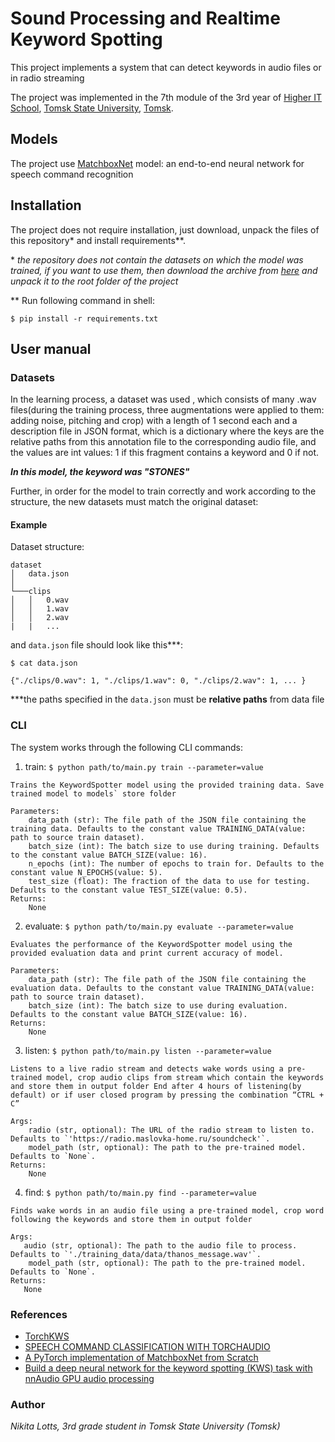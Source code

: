 # Sound Processing and Realtime Keyword Spotting

This project implements a system that can detect keywords in audio files or in radio streaming

The project was implemented in the 7th module of the 3rd year of [Higher IT School](https://hits.tsu.ru/), [Tomsk State University](https://www.tsu.ru/), [Tomsk](https://en.wikipedia.org/wiki/Tomsk).


## Models

The project use [MatchboxNet](https://arxiv.org/abs/2004.08531) model: an end-to-end neural network for speech command recognition

##  Installation

The project does not require installation, just download, unpack the files of this repository* and install requirements**.

\* *the repository does not contain the datasets on which the model was trained, if you want to use them, then download the archive from [here](https://drive.google.com/file/d/1ONZ8JSa93GXT8f6FAft7q7430lcU3kWl/view?usp=sharing) and unpack it to the root folder of the project*

\** Run following command in shell:

``` 
$ pip install -r requirements.txt
```

## User manual

### Datasets

In the learning process, a dataset was used , which consists of many .wav files(during the training process, three augmentations were applied to them: adding noise, pitching and crop) with a length of 1 second each 
and a description file in JSON format, which is a dictionary where the keys are the relative paths from this annotation file to the corresponding audio file, and the values are int values: 1 if this fragment contains a keyword and 0 if not.

***In this model, the keyword was "STONES"***

Further, in order for the model to train correctly and work according to the structure, the new datasets must match the original dataset:

#### Example

Dataset structure:
```
dataset
│   data.json 
│
└───clips
│   │   0.wav
│   │   1.wav
│   │   2.wav
|   |   ...
```

and `data.json` file should look like this***:

```
$ cat data.json

{"./clips/0.wav": 1, "./clips/1.wav": 0, "./clips/2.wav": 1, ... }
```

***the paths specified in the `data.json` must be **relative paths** from data file


### CLI

The system works through the following CLI commands:
1. train:
```$ python path/to/main.py train --parameter=value```

```
Trains the KeywordSpotter model using the provided training data. Save trained model to models` store folder

Parameters:
    data_path (str): The file path of the JSON file containing the training data. Defaults to the constant value TRAINING_DATA(value: path to source train dataset).
    batch_size (int): The batch size to use during training. Defaults to the constant value BATCH_SIZE(value: 16).
    n_epochs (int): The number of epochs to train for. Defaults to the constant value N_EPOCHS(value: 5).
    test_size (float): The fraction of the data to use for testing. Defaults to the constant value TEST_SIZE(value: 0.5).
Returns:
    None
```

2. evaluate: ```$ python path/to/main.py evaluate --parameter=value```

```
Evaluates the performance of the KeywordSpotter model using the provided evaluation data and print current accuracy of model.

Parameters:
    data_path (str): The file path of the JSON file containing the evaluation data. Defaults to the constant value TRAINING_DATA(value: path to source train dataset).
    batch_size (int): The batch size to use during evaluation. Defaults to the constant value BATCH_SIZE(value: 16).
Returns:
    None
```

3. listen: ```$ python path/to/main.py listen --parameter=value```

```
Listens to a live radio stream and detects wake words using a pre-trained model, crop audio clips from stream which contain the keywords and store them in output folder End after 4 hours of listening(by default) or if user closed program by pressing the combination “CTRL + C”

Args:
    radio (str, optional): The URL of the radio stream to listen to. Defaults to `'https://radio.maslovka-home.ru/soundcheck'`.
    model_path (str, optional): The path to the pre-trained model. Defaults to `None`.
Returns:
    None
```

4. find: ```$ python path/to/main.py find --parameter=value```

```
Finds wake words in an audio file using a pre-trained model, crop word following the keywords and store them in output folder

Args:
   audio (str, optional): The path to the audio file to process. Defaults to `'./training_data/data/thanos_message.wav'`.
    model_path (str, optional): The path to the pre-trained model. Defaults to `None`.
Returns:
   None
```

### References
* [TorchKWS](https://github.com/swagshaw/TorchKWS)
* [SPEECH COMMAND CLASSIFICATION WITH TORCHAUDIO](https://pytorch.org/tutorials/intermediate/speech_command_classification_with_torchaudio_tutorial.html)
* [A PyTorch implementation of MatchboxNet from Scratch](https://github.com/dominickrei/MatchboxNet)
* [Build a deep neural network for the keyword spotting (KWS) task with nnAudio GPU audio processing](https://towardsdatascience.com/build-a-deep-neural-network-for-the-keyword-spotting-kws-task-with-nnaudio-gpu-audio-processing-95b50018aaa8)

### Author
*Nikita Lotts, 3rd grade student in Tomsk State University (Tomsk)*
